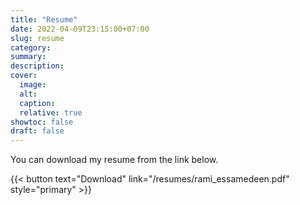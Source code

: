 ```yaml
---
title: "Resume"
date: 2022-04-09T23:15:00+07:00
slug: resume
category:
summary:
description:
cover:
  image:
  alt:
  caption:
  relative: true
showtoc: false
draft: false
---
```


You can download my resume from the link below.

{{< button text="Download" link="/resumes/rami_essamedeen.pdf" style="primary" >}}